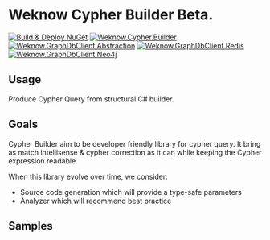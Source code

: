 # Weknow Cypher Builder **Beta**.  
[![Build & Deploy NuGet](https://github.com/weknow-network/Weknow.Cypher.Builder/actions/workflows/Deploy.yml/badge.svg)](https://github.com/weknow-network/Weknow.Cypher.Builder/actions/workflows/Deploy.yml)
[![Weknow.Cypher.Builder](https://img.shields.io/nuget/v/Weknow.Cypher.Builder.svg)](https://www.nuget.org/packages/Weknow.Cypher.Builder/)
[![Weknow.GraphDbClient.Abstraction](https://img.shields.io/nuget/v/Weknow.GraphDbClient.Abstraction.svg)](https://www.nuget.org/Weknow.GraphDbClient.Abstraction/)
[![Weknow.GraphDbClient.Redis](https://img.shields.io/nuget/v/Weknow.GraphDbClient.Redis.svg)](https://www.nuget.org/packages/Weknow.GraphDbClient.Redis/)
[![Weknow.GraphDbClient.Neo4j](https://img.shields.io/nuget/v/Weknow.GraphDbClient.Neo4j.svg)](https://www.nuget.org/packages/Weknow.GraphDbClient.Neo4j/)

## Usage
Produce Cypher Query from structural C# builder.

## Goals
Cypher Builder aim to be developer friendly library for cypher query.
It bring as match intellisense & cypher correction as it can while keeping the Cypher expression readable.  

When this library evolve over time, we consider:
- Source code generation which will provide a type-safe parameters 
- Analyzer which will recommend best practice

## Samples




